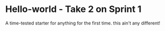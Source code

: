 # Hello-world - Take 2 on Sprint 1
A time-tested starter for anything for the first time. this ain't any different!
